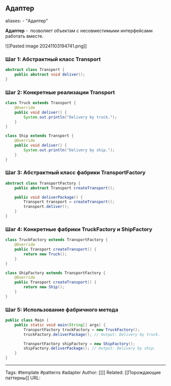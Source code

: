## Адаптер

aliases: 
	- "Адаптер"

**Адаптер** -  позволяет объектам с несовместимыми интерфейсами работать вместе.

![[Pasted image 20241103194741.png]]

### Шаг 1: Абстрактный класс Transport
```java
abstract class Transport {
    public abstract void deliver();
}
```

### Шаг 2: Конкретные реализации Transport

```java
class Truck extends Transport {
    @Override
    public void deliver() {
        System.out.println("Delivery by truck.");
    }
}

class Ship extends Transport {
    @Override
    public void deliver() {
        System.out.println("Delivery by ship.");
    }
}
```

### Шаг 3: Абстрактный класс фабрики TransportFactory

```java
abstract class TransportFactory {
    public abstract Transport createTransport();

    public void deliverPackage() {
        Transport transport = createTransport();
        transport.deliver();
    }
}
```

### Шаг 4: Конкретные фабрики TruckFactory и ShipFactory

```java
class TruckFactory extends TransportFactory {
    @Override
    public Transport createTransport() {
        return new Truck();
    }
}

class ShipFactory extends TransportFactory {
    @Override
    public Transport createTransport() {
        return new Ship();
    }
}
```

### Шаг 5: Использование фабричного метода

```java
public class Main {
    public static void main(String[] args) {
        TransportFactory truckFactory = new TruckFactory();
        truckFactory.deliverPackage(); // Output: Delivery by truck.

        TransportFactory shipFactory = new ShipFactory();
        shipFactory.deliverPackage(); // Output: Delivery by ship.
    }
}
```



---
Tags: #template #patterns #adapter
Author: [[]]
Related: [[Порождающие паттерны]]
URL: 
